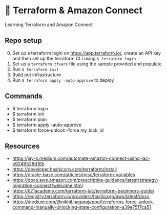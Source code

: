 # 👾 Terraform & Amazon Connect

Learning Terraform and Amazon Connect

## Repo setup

0. Set up a terraform login on https://app.terraform.io/, create an API key and then set up the terraform CLI using `$ terraform login`
1. Set up a `terraform.tfvars` file using the sample provided and populate
2. Run `$ terraform init`
3. Build out infrastructure
4. Run `$ terraform apply -auto-approve` to deploy

## Commands

- $ terraform login
- $ terraform init
- $ terraform plan
- $ terraform apply -auto-approve
- $ terraform force-unlock -force my_lock_id

## Resources

- https://jay-k.medium.com/automate-amazon-connect-using-iac-e9249528d165
- https://developer.hashicorp.com/terraform/install
- https://oracle-base.com/articles/misc/terraform-variables
- https://docs.aws.amazon.com/prescriptive-guidance/latest/strategy-migration-connect/welcome.html
- https://k21academy.com/terraform-iac/terraform-beginners-guide/
- https://registry.terraform.io/providers/hashicorp/aws/latest/docs
- https://medium.com/@nikhil.nagarajappa/terraforms-force-unlock-command-manually-unlocking-state-configuration-a39e75f7ca51
